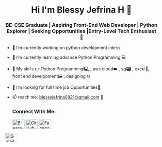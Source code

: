 <h1 align="center">  Hi I'm Blessy Jefrina H 👋 </h1>
<h3 align="center"> BE-CSE Graduate | Aspiring Front-End Web Developer | Python Explorer | Seeking Opportunities |Entry-Level Tech Enthusiast 🚀 </h3>


- 🔭 I’m currently working on python development intern

- 🌱 I’m currently learning advance Python Programming 💻

- 👯 My skills 👉 Python Programming🖳 , aws cloud☁️ , sql🗃️ , excel📇,  front end development🖼️ , designing 🌐

- 🤔 I’m looking for full time job Opportunities🚀.

- 📫 reach me: blessyjefrina0821@gmail.com 📧

  <h3 align="left"> Connect With Me:</h3>
  <p align="left">
  <a href="https://www.linkedin.com/in/blessyjefrina/" target="blank"><img align="center" src="https://raw.githubusercontent.com/rahuldkjain/github-profile-readme-generator/master/src/images/icons/Social/linked-in-alt.svg" alt="Blessy Jefrina H" height="30" width="40" /> </a>
  <a href="https://github.com/blessy721">
  <img src="https://github.com/favicon.ico" alt="GitHub" width="40" height="30" align="center"> </a>
  <a href="https://www.facebook.com/Jefrina">
  <img src="https://png.pngtree.com/png-vector/20230225/ourmid/pngtree-facebook-social-media-logo-png-image_6618432.png" alt="Facebook" width="40" height="30" align="center"> </a>
 <a href="mailto:blessyjefrina0821@gmail.com">
<img src="https://mailmeteor.com/logos/assets/PNG/Gmail_Logo_512px.png" alt="Gmail" width="40" height="30" align="center">
</a>
</p> 
